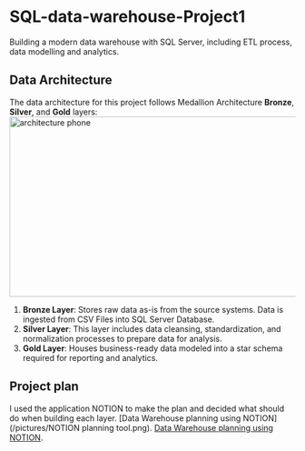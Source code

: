 # SQL-data-warehouse-Project1

Building a modern data warehouse with SQL Server, including ETL process, data modelling and analytics.


## Data Architecture

The data architecture for this project follows Medallion Architecture **Bronze**, **Silver**, and **Gold** layers:
<img width="602" height="317" alt="architecture phone" src="https://github.com/user-attachments/assets/089a7730-3243-4b82-96e5-9f7fe74175f6" />


1. **Bronze Layer**: Stores raw data as-is from the source systems. Data is ingested from CSV Files into SQL Server Database.
2. **Silver Layer**: This layer includes data cleansing, standardization, and normalization processes to prepare data for analysis.
3. **Gold Layer**: Houses business-ready data modeled into a star schema required for reporting and analytics.

## Project plan
I used the application NOTION to make the plan and decided what should do when building each layer.
 [Data Warehouse planning using NOTION](/pictures/NOTION planning tool.png).
 [Data Warehouse planning using NOTION](https://www.notion.so/Data-Warehouse-Project-27eabb31efc380ec8878fa400fc6d609?source=copy_link).
